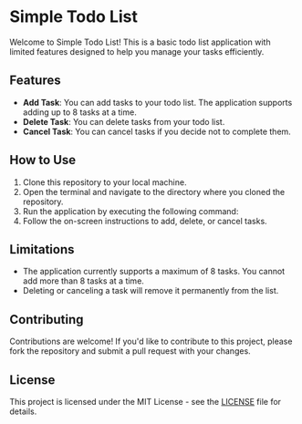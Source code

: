 # Simple Todo List

Welcome to Simple Todo List! This is a basic todo list application with limited features designed to help you manage your tasks efficiently.

## Features

- **Add Task**: You can add tasks to your todo list. The application supports adding up to 8 tasks at a time.
- **Delete Task**: You can delete tasks from your todo list.
- **Cancel Task**: You can cancel tasks if you decide not to complete them.

## How to Use

1. Clone this repository to your local machine.
2. Open the terminal and navigate to the directory where you cloned the repository.
3. Run the application by executing the following command:
4. Follow the on-screen instructions to add, delete, or cancel tasks.

## Limitations

- The application currently supports a maximum of 8 tasks. You cannot add more than 8 tasks at a time.
- Deleting or canceling a task will remove it permanently from the list.

## Contributing

Contributions are welcome! If you'd like to contribute to this project, please fork the repository and submit a pull request with your changes.

## License

This project is licensed under the MIT License - see the [LICENSE](LICENSE) file for details.

